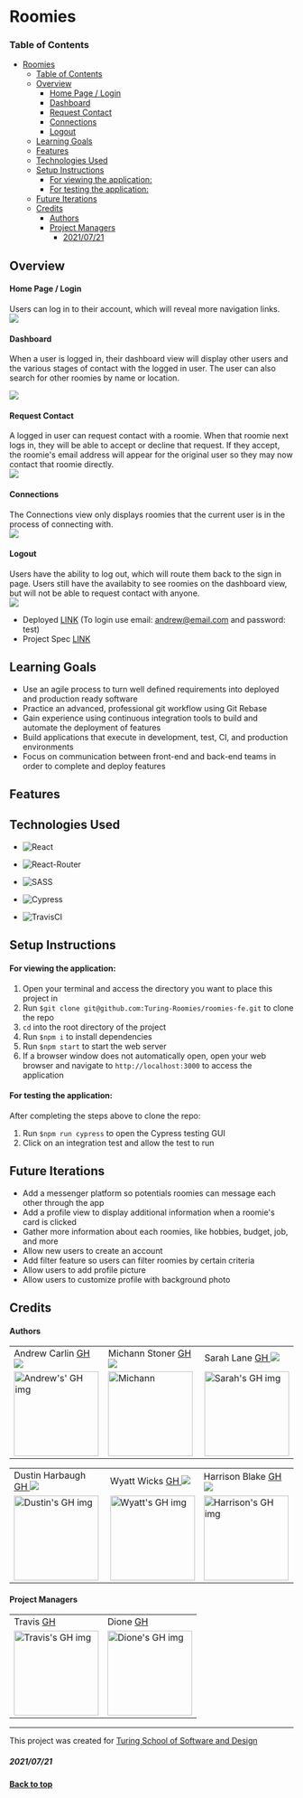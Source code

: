 # Roomies

### Table of Contents
- [Roomies](#roomies)
    - [Table of Contents](#table-of-contents)
  - [Overview](#overview)
      - [Home Page / Login](#home-page--login)
      - [Dashboard](#dashboard)
      - [Request Contact](#request-contact)
      - [Connections](#connections)
      - [Logout](#logout)
  - [Learning Goals](#learning-goals)
  - [Features](#features)
  - [Technologies Used](#technologies-used)
  - [Setup Instructions](#setup-instructions)
      - [For viewing the application:](#for-viewing-the-application)
      - [For testing the application:](#for-testing-the-application)
  - [Future Iterations](#future-iterations)
  - [Credits](#credits)
      - [Authors](#authors)
      - [Project Managers](#project-managers)
        - [2021/07/21](#20210721)

## Overview
#### Home Page / Login
Users can log in to their account, which will reveal more navigation links.    
![](https://media.giphy.com/media/hbN1fD5avOBqd2fa63/giphy.gif)

#### Dashboard
When a user is logged in, their dashboard view will display other users and the various stages of contact with the logged in user. The user can also search for other roomies by name or location. 

![](https://media.giphy.com/media/m7rNCHIQeL0Bh2fXqb/giphy.gif)

#### Request Contact
A logged in user can request contact with a roomie.  When that roomie next logs in, they will be able to accept or decline that request.  If they accept, the roomie's email address will appear for the original user so they may now contact that roomie directly.  
![](https://media.giphy.com/media/qx2VycoaGF58n2jQli/giphy.gif)

#### Connections
The Connections view only displays roomies that the current user is in the process of connecting with.  
![](https://media.giphy.com/media/ScNTDZ57uz3AltR9N1/giphy.gif)

#### Logout
Users have the ability to log out, which will route them back to the sign in page.  Users still have the availabity to see roomies on the dashboard view, but will not be able to request contact with anyone.  
![](https://media.giphy.com/media/A8qGN2zdFxhVnUWIN8/giphy.gif)


- Deployed [LINK](https://turing-roomies.herokuapp.com/) (To login use email: andrew@email.com and password: test)
- Project Spec [LINK](https://mod4.turing.edu/projects/capstone/)

## Learning Goals
- Use an agile process to turn well defined requirements into deployed and production ready software
- Practice an advanced, professional git workflow using Git Rebase
- Gain experience using continuous integration tools to build and automate the deployment of features
- Build applications that execute in development, test, CI, and production environments
- Focus on communication between front-end and back-end teams in order to complete and deploy features


## Features


## Technologies Used
* ![React](https://img.shields.io/badge/react%20-%2320232a.svg?&style=for-the-badge&logo=react&logoColor=%2361DAFB)

* ![React-Router](https://img.shields.io/badge/React_Router-CA4245?style=for-the-badge&logo=react-router&logoColor=white)

* ![SASS](https://img.shields.io/badge/Sass-CC6699?style=for-the-badge&logo=sass&logoColor=white)

* ![Cypress](https://img.shields.io/badge/cypress-04C38E.svg?&style=for-the-badge&logo=cypress&logoColor=white)

* ![TravisCI](https://img.shields.io/badge/-Travis_CI-D9D192?logo=travis-ci&logoColor=C63148&style=for-the-badge)

## Setup Instructions
#### For viewing the application:
1. Open your terminal and access the directory you want to place this project in
2. Run `$git clone git@github.com:Turing-Roomies/roomies-fe.git` to clone the repo
3. `cd` into the root directory of the project
4. Run `$npm i` to install dependencies
5. Run `$npm start` to start the web server
6. If a browser window does not automatically open, open your web browser and navigate to `http://localhost:3000` to access the application

#### For testing the application:
After completing the steps above to clone the repo:  
1. Run `$npm run cypress` to open the Cypress testing GUI
2. Click on an integration test and allow the test to run

## Future Iterations
- Add a messenger platform so potentials roomies can message each other through the app
- Add a profile view to display additional information when a roomie's card is clicked
- Gather more information about each roomies, like hobbies, budget, job, and more
- Allow new users to create an account
- Add filter feature so users can filter roomies by certain criteria
- Allow users to add profile picture
- Allow users to customize profile with background photo

## Credits
#### Authors
<table>
  <tr>
    <td>Andrew Carlin <a href="https://github.com/AndieDrew">GH <a href="https://www.linkedin.com/in/andrewrcarlin/"><img src="https://img.shields.io/badge/-0e76a8?style=flat-square&logo=Linkedin&logoColor=white"></a></td>
    <td>Michann Stoner <a href="https://github.com/michannstoner">GH <a href="https://www.linkedin.com/in/michann-stoner/"><img src="https://img.shields.io/badge/-0e76a8?style=flat-square&logo=Linkedin&logoColor=white"></a></td>
    <td>Sarah Lane <a href="https://github.com/sarahlane8">GH <a href="https://www.linkedin.com/in/sarahlane8/"><img src="https://img.shields.io/badge/-0e76a8?style=flat-square&logo=Linkedin&logoColor=white"></a></td>
  </tr>
  <td>
     <img src="https://avatars.githubusercontent.com/u/27929330?v=4" alt="Andrew's' GH img"
     width="150" height="auto" />
  </td>  
  <td>
    <img src="https://avatars.githubusercontent.com/u/76269802?v=4" alt="Michann"
    width="150" height="auto" />
  </td>
  <td>
    <img width="150" height="auto" src="https://user-images.githubusercontent.com/70901622/120944450-cafe1800-c6f1-11eb-96f2-5e18fdb2a96e.png" alt="Sarah's GH img">
  </td>
</table>
<table>
  <tr>
    <td>Dustin Harbaugh <a href="https://github.com/Thee-Dust">GH <a href="https://www.linkedin.com/in/dustin-harbaugh/"><img src="https://img.shields.io/badge/-0e76a8?style=flat-square&logo=Linkedin&logoColor=white"></a></td>
    <td>Wyatt Wicks <a href="https://github.com/Wyattwicks">GH <a href="https://www.linkedin.com/in/wyattwicks/"><img src="https://img.shields.io/badge/-0e76a8?style=flat-square&logo=Linkedin&logoColor=white"></a></td>
    <td>Harrison Blake <a href="https://github.com/harrison-blake">GH <a href="https://www.linkedin.com/in/harrison-blake-802094200/"><img src="https://img.shields.io/badge/-0e76a8?style=flat-square&logo=Linkedin&logoColor=white"></a></td>
  </tr>
  <td>
     <img src="https://avatars.githubusercontent.com/u/75390410?v=4" alt="Dustin's GH img"
  width="150" height="auto" />
  </td>  
  <td>
    <img src="https://avatars.githubusercontent.com/u/74991865?v=4" alt="Wyatt's GH img"
    width="150" height="auto" />
  </td>
  <td>
    <img width="150" height="auto" src="https://avatars.githubusercontent.com/u/72946334?v=4" alt="Harrison's GH img">
  </td>
</table>

#### Project Managers
<table>
  <tr>
    <td> Travis <a href="https://github.com/Kalikoze">GH</td>
    <td> Dione <a href="https://github.com/dionew1r">GH</td>
  </tr>
  <td>
    <img src="https://avatars.githubusercontent.com/u/25714149?v=4" alt="Travis's GH img"
 width="150" height="auto" />
 </td>
  <td>
    <img src="https://avatars.githubusercontent.com/u/22304676?v=4" alt="Dione's GH img"
 width="150" height="auto" />
 </td>
</table>

**************************************************************************
This project was created for [Turing School of Software and Design](https://turing.io/)
##### 2021/07/21
**[Back to top](#table-of-contents)**
